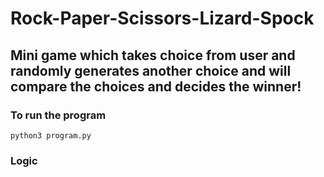 # Rock-Paper-Scissors-Lizard-Spock
## Mini game which takes choice from user and randomly generates another choice and will compare the choices and decides the winner!
### To run the program
```
python3 program.py
```
### Logic 
